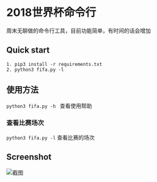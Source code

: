# 2018世界杯命令行

周末无聊做的命令行工具，目前功能简单，有时间的话会增加



## Quick start

```shell
1. pip3 install -r requirements.txt
2. python3 fifa.py -l
```



## 使用方法

```python3 fifa.py -h ``` 查看使用帮助

### 查看比赛场次

```python3 fifa.py -l``` 查看比赛的场次




## Screenshot

![截图](./images/screenshot.gif)
